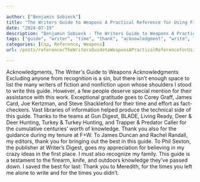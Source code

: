 ```yaml
---

author: ["Benjamin Sobieck"]
title: "The Writers Guide to Weapons A Practical Reference for Using Firearms and Knives in Fiction - N55849"
date: "2024-07-19"
description: "Benjamin Sobieck - The Writers Guide to Weapons A Practical Reference for Using Firearms and Knives in Fiction"
tags: ["guide", "writer", "time", "thank", "acknowledgment", "write", "go", "james", "digest", "deer", "hunting", "turkey", "knowledge", "also", "best", "weapon", "excluding", "anyone", "recognition", "sin", "enough", "space", "list", "many", "fiction"]
categories: [Cop, Reference, Weapons]
url: /posts/reference/TheWritersGuidetoWeaponsAPracticalReferenceforUsingFirearmsandKnivesinFiction-n55849

---
```



Acknowledgments, The Writer's Guide to Weapons
Acknowledgments
Excluding anyone from recognition is a sin, but there isn’t enough space to list the many writers of fiction and nonfiction upon whose shoulders I stood to write this guide. However, a few people deserve special mention for their assistance with this work.
Exceptional gratitude goes to Corey Graff, James Card, Joe Kertzman, and Steve Shackleford for their time and effort as fact-checkers.
Vast libraries of information helped produce the technical side of this guide. Thanks to the teams at Gun Digest, BLADE, Living Ready, Deer & Deer Hunting, Turkey & Turkey Hunting, and Trapper & Predator Caller for the cumulative centuries’ worth of knowledge. Thank you also for the guidance during my tenure at F+W. To James Duncan and Rachel Randall, my editors, thank you for bringing out the best in this guide. To Phil Sexton, the publisher at Writer’s Digest, goes my appreciation for believing in my crazy ideas in the first place.
I must also recognize my family. This guide is a testament to the firearm, knife, and outdoors knowledge they’ve passed down.
I saved the best for last: Thank you to Meredith, for the times you left me alone to write and for the times you didn’t.
